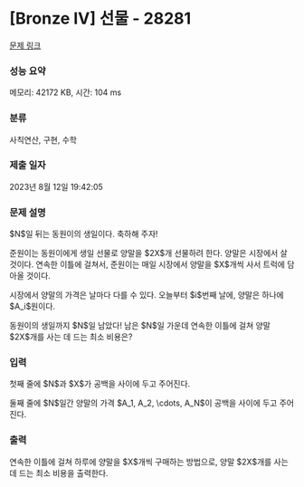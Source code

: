 # [Bronze IV] 선물 - 28281 

[문제 링크](https://www.acmicpc.net/problem/28281) 

### 성능 요약

메모리: 42172 KB, 시간: 104 ms

### 분류

사칙연산, 구현, 수학

### 제출 일자

2023년 8월 12일 19:42:05

### 문제 설명

<p>$N$일 뒤는 동원이의 생일이다. 축하해 주자!</p>

<p>준원이는 동원이에게 생일 선물로 양말을 $2X$개 선물하려 한다. 양말은 시장에서 살 것이다. 연속한 이틀에 걸쳐서, 준원이는 매일 시장에서 양말을 $X$개씩 사서 트럭에 담아올 것이다.</p>

<p>시장에서 양말의 가격은 날마다 다를 수 있다. 오늘부터 $i$번째 날에, 양말은 하나에 $A_i$원이다.</p>

<p>동원이의 생일까지 $N$일 남았다! 남은 $N$일 가운데 연속한 이틀에 걸쳐 양말 $2X$개를 사는 데 드는 최소 비용은?</p>

### 입력 

 <p>첫째 줄에 $N$과 $X$가 공백을 사이에 두고 주어진다.</p>

<p>둘째 줄에 $N$일간 양말의 가격 $A_1, A_2, \cdots, A_N$이 공백을 사이에 두고 주어진다.</p>

### 출력 

 <p>연속한 이틀에 걸쳐 하루에 양말을 $X$개씩 구매하는 방법으로, 양말 $2X$개를 사는 데 드는 최소 비용을 출력한다.</p>

